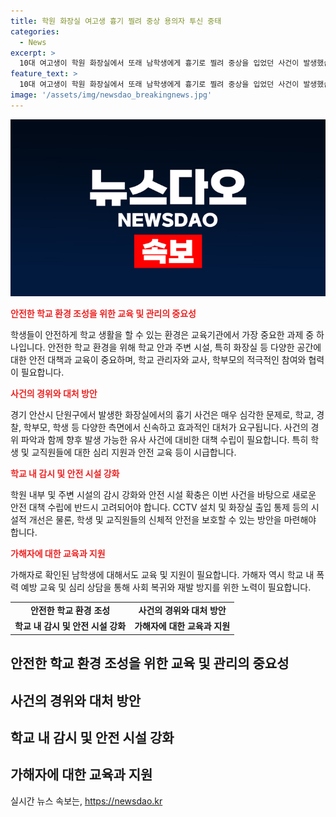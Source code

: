 ```yaml
---
title: 학원 화장실 여고생 흉기 찔려 중상 용의자 투신 중태
categories:
  - News
excerpt: >
  10대 여고생이 학원 화장실에서 또래 남학생에게 흉기로 찔려 중상을 입었던 사건이 발생했습니다. 경찰은 범행 후 의식을 잃은 채 아파트에서 발견된 남학생을 용의자로 추정하고 수색 중입니다. 사건 발생 시간은 어제 오후 3시 40분쯤으로, 경기 안산시 단원구의 한 학원에서 발생했습니다. 세부 사항은 수사 중이며, 피해 여고생의 상태는 안정 중에 있습니다.
feature_text: >
  10대 여고생이 학원 화장실에서 또래 남학생에게 흉기로 찔려 중상을 입었던 사건이 발생했습니다. 경찰은 범행 후 의식을 잃은 채 아파트에서 발견된 남학생을 용의자로 추정하고 수색 중입니다. 사건 발생 시간은 어제 오후 3시 40분쯤으로, 경기 안산시 단원구의 한 학원에서 발생했습니다. 세부 사항은 수사 중이며, 피해 여고생의 상태는 안정 중에 있습니다.
image: '/assets/img/newsdao_breakingnews.jpg'
---
```


<p><img src="/assets/img/newsdao_breakingnews.jpg" alt="pcversion 속보" /></p>

<p><b><span style="color: #ee2323;">안전한 학교 환경 조성을 위한 교육 및 관리의 중요성</span></b></p>

<p data-ke-size="size16">학생들이 안전하게 학교 생활을 할 수 있는 환경은 교육기관에서 가장 중요한 과제 중 하나입니다. 안전한 학교 환경을 위해 학교 안과 주변 시설, 특히 화장실 등 다양한 공간에 대한 안전 대책과 교육이 중요하며, 학교 관리자와 교사, 학부모의 적극적인 참여와 협력이 필요합니다.</p>

<p><b><span style="color: #ee2323;">사건의 경위와 대처 방안</span></b></p>

<p data-ke-size="size16">경기 안산시 단원구에서 발생한 화장실에서의 흉기 사건은 매우 심각한 문제로, 학교, 경찰, 학부모, 학생 등 다양한 측면에서 신속하고 효과적인 대처가 요구됩니다. 사건의 경위 파악과 함께 향후 발생 가능한 유사 사건에 대비한 대책 수립이 필요합니다. 특히 학생 및 교직원들에 대한 심리 지원과 안전 교육 등이 시급합니다.</p>

<p><b><span style="color: #ee2323;">학교 내 감시 및 안전 시설 강화</span></b></p>

<p data-ke-size="size16">학원 내부 및 주변 시설의 감시 강화와 안전 시설 확충은 이번 사건을 바탕으로 새로운 안전 대책 수립에 반드시 고려되어야 합니다. CCTV 설치 및 화장실 출입 통제 등의 시설적 개선은 물론, 학생 및 교직원들의 신체적 안전을 보호할 수 있는 방안을 마련해야 합니다.</p>

<p><b><span style="color: #ee2323;">가해자에 대한 교육과 지원</span></b></p>

<p data-ke-size="size16">가해자로 확인된 남학생에 대해서도 교육 및 지원이 필요합니다. 가해자 역시 학교 내 폭력 예방 교육 및 심리 상담을 통해 사회 복귀와 재발 방지를 위한 노력이 필요합니다.</p>

<table>
  <tbody>
    <tr>
      <td style="text-align: center; height: 17px;"><b>안전한 학교 환경 조성</b></td>
      <td style="text-align: center; height: 17px;"><b>사건의 경위와 대처 방안</b></td>
    </tr>
    <tr>
      <td style="text-align: center; height: 17px;"><b>학교 내 감시 및 안전 시설 강화</b></td>
      <td style="text-align: center; height: 17px;"><b>가해자에 대한 교육과 지원</b></td>
    </tr>
  </tbody>
</table>

<h2 data-ke-size="size26">안전한 학교 환경 조성을 위한 교육 및 관리의 중요성</h2>

<h2 data-ke-size="size26">사건의 경위와 대처 방안</h2>

<h2 data-ke-size="size26">학교 내 감시 및 안전 시설 강화</h2>

<h2 data-ke-size="size26">가해자에 대한 교육과 지원</h2>
실시간 뉴스 속보는, <a href="https://newsdao.kr" rel="dofollow">https://newsdao.kr</a>


